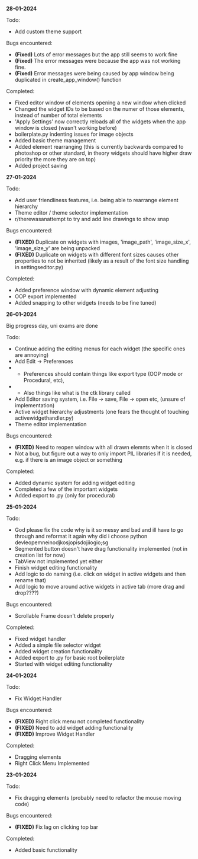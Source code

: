 **28-01-2024**

Todo:

- Add custom theme support

Bugs encountered:

- **(Fixed)** Lots of error messages but the app still seems to work fine
- **(Fixed)** The error messages were because the app was not working fine.
- **(Fixed)** Error messages were being caused by app window being duplicated in create_app_window() function

Completed:

- Fixed editor window of elements opening a new window when clicked
- Changed the widget IDs to be based on the numer of those elements, instead of number of total elements
- 'Apply Settings' now correctly reloads all of the widgets when the app window is closed (wasn't working before)
- boilerplate.py indenting issues for image objects
- Added basic theme management
- Added element rearranging (this is currently backwards compared to photoshop or other standard, in theory widgets should have higher draw priority the more they are on top)
- Added project saving

**27-01-2024**

Todo:

- Add user friendliness features, i.e. being able to rearrange element hierarchy
- Theme editor / theme selector implementation
- r/therewasanattempt to try and add line drawings to show snap

Bugs encountered:

- **(FIXED)** Duplicate on widgets with images, 'image_path', 'image_size_x', 'image_size_y' are being unpacked
- **(FIXED)** Duplicate on widgets with different font sizes causes other properties to not be inherited (likely as a result of the font size handling in settingseditor.py)

Completed:

- Added preference window with dynamic element adjusting
- OOP export implemented
- Added snapping to other widgets (needs to be fine tuned)

**26-01-2024**

Big progress day, uni exams are done

Todo:

- Continue adding the editing menus for each widget (the specific ones are annoying)
- Add Edit -> Preferences
- - Preferences should contain things like export type (OOP mode or Procedural, etc),
- - Also things like what is the ctk library called
- Add Editor saving system, i.e. File -> save, File -> open etc, (unsure of implementation)
- Active widget hierarchy adjustments (one fears the thought of touching activewidgethandler.py)
- Theme editor implementation

Bugs encountered:

- **(FIXED)** Need to reopen window with all drawn elemnts when it is closed
- Not a bug, but figure out a way to only import PIL libraries if it is needed, e.g. if there is an image object or something

Completed:

- Added dynamic system for adding widget editing
- Completed a few of the important widgets
- Added export to .py (only for procedural)

**25-01-2024**

Todo:

- God please fix the code why is it so messy and bad and ill have to go through and reformat it again why did i choose python devleopemneinodjkosjopisdojiiogio;sg
- Segmented button doesn't have drag functionality implemented (not in creation list for now)
- TabView not implemented yet either
- Finish widget editing functionality
- Add logic to do naming (i.e. click on widget in active widgets and then rename that)
- Add logic to move around active widgets in active tab (more drag and drop????)

Bugs encountered:

- Scrollable Frame doesn't delete properly

Completed:

- Fixed widget handler
- Added a simple file selector widget
- Added widget creation functionality
- Added export to .py for basic root boilerplate
- Started with widget editing functionality

**24-01-2024**

Todo:

- Fix Widget Handler

Bugs encountered:

- **(FIXED)** Right click menu not completed functionality
- **(FIXED)** Need to add widget adding functionality
- **(FIXED)** Improve Widget Handler

Completed:

- Dragging elements
- Right Click Menu Implemented

**23-01-2024**

Todo:

- Fix dragging elements (probably need to refactor the mouse moving code)

Bugs encountered:

- **(FIXED)** Fix lag on clicking top bar

Completed:

- Added basic functionality
